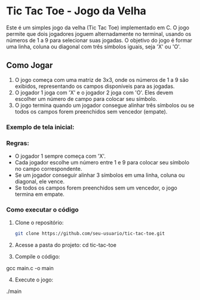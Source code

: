 # Tic Tac Toe - Jogo da Velha

Este é um simples jogo da velha (Tic Tac Toe) implementado em C. O jogo permite que dois jogadores joguem alternadamente no terminal, usando os números de 1 a 9 para selecionar suas jogadas. O objetivo do jogo é formar uma linha, coluna ou diagonal com três símbolos iguais, seja 'X' ou 'O'.

## Como Jogar

1. O jogo começa com uma matriz de 3x3, onde os números de 1 a 9 são exibidos, representando os campos disponíveis para as jogadas.
2. O jogador 1 joga com 'X' e o jogador 2 joga com 'O'. Eles devem escolher um número de campo para colocar seu símbolo.
3. O jogo termina quando um jogador consegue alinhar três símbolos ou se todos os campos forem preenchidos sem vencedor (empate).

### Exemplo de tela inicial:

### Regras:

- O jogador 1 sempre começa com 'X'.
- Cada jogador escolhe um número entre 1 e 9 para colocar seu símbolo no campo correspondente.
- Se um jogador conseguir alinhar 3 símbolos em uma linha, coluna ou diagonal, ele vence.
- Se todos os campos forem preenchidos sem um vencedor, o jogo termina em empate.

### Como executar o código

1. Clone o repositório:
   ```bash
   git clone https://github.com/seu-usuario/tic-tac-toe.git
   
2. Acesse a pasta do projeto:
cd tic-tac-toe

3. Compile o código:

gcc main.c -o main

4. Execute o jogo:

./main
```


